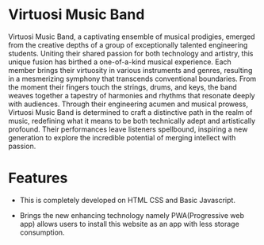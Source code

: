 # Virtuosi Music Band
Virtuosi Music Band, a captivating ensemble of musical prodigies, emerged from the creative depths of a group of exceptionally talented engineering students. Uniting their shared passion for both technology and artistry, this unique fusion has birthed a one-of-a-kind musical experience. Each member brings their virtuosity in various instruments and genres, resulting in a mesmerizing symphony that transcends conventional boundaries. From the moment their fingers touch the strings, drums, and keys, the band weaves together a tapestry of harmonies and rhythms that resonate deeply with audiences. Through their engineering acumen and musical prowess, Virtuosi Music Band is determined to craft a distinctive path in the realm of music, redefining what it means to be both technically adept and artistically profound. Their performances leave listeners spellbound, inspiring a new generation to explore the incredible potential of merging intellect with passion.
# Features
- This is completely developed on HTML CSS and Basic Javascript.
* Brings the new enhancing technology namely PWA(Progressive web app) allows users to install this website as an app with less storage consumption.
